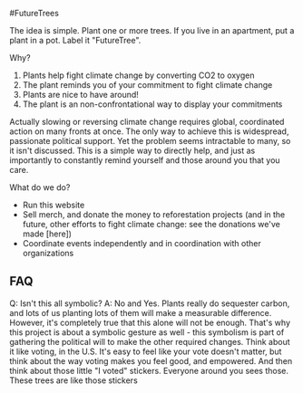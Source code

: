 #FutureTrees

The idea is simple. Plant one or more trees. If you live in an apartment, put a plant in a pot.  Label it "FutureTree".

Why?
1. Plants help fight climate change by converting CO2 to oxygen
2. The plant reminds you of your commitment to fight climate change
3. Plants are nice to have around!
4. The plant is an non-confrontational way to display your commitments


Actually slowing or reversing climate change requires global, coordinated action on many fronts at once. The only way to achieve this is widespread, passionate political support. Yet the problem seems intractable to many, so it isn't discussed. This is a simple way to directly help, and just as importantly to constantly remind yourself and those around you that you care. 

What do we do?
   - Run this website 
- Sell merch, and donate the money to reforestation projects (and in the future, other efforts to fight climate change: see the donations we've made [here])
- Coordinate events independently and in coordination with other organizations

## FAQ

Q: Isn't this all symbolic? 
A: No and Yes. Plants really do sequester carbon, and lots of us planting lots of them will make a measurable difference. However, it's completely true that this alone will not be enough. That's why this project is about a symbolic gesture as well - this symbolism is part of gathering the political will to make the other required changes. Think about it like voting, in the U.S. It's easy to feel like your vote doesn't matter, but think about the way voting makes you feel good, and empowered. And then think about those little "I voted" stickers. Everyone around you sees those. These trees are like those stickers



